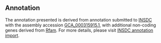 

Annotation
----------

The annotation presented is derived from annotation submitted to
[INSDC](http://www.insdc.org) with the assembly accession
[GCA\_000315915.1](http://www.ebi.ac.uk/ena/data/view/GCA_000315915.1),
with additional non-coding genes derived from
[Rfam](http://rfam.xfam.org/). For more details, please visit [INSDC
annotation
import](http://ensemblgenomes.org/info/data/insdc_annotation).
